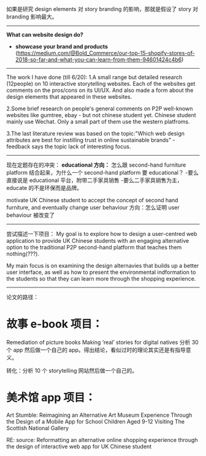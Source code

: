 如果是研究 design elements 对 story branding 的影响，那就是假设了 story 对 branding 影响最大。

---

**What can website design do?**

- **showcase your brand and products** (https://medium.com/@Bold_Commerce/our-top-15-shopify-stores-of-2018-so-far-and-what-you-can-learn-from-them-94601424c4b6)

---

The work I have done (till 6/20):
1.A small range but detailed research (12people) on 10 interactive storytelling websites. Each of the websites get comments on the pros/cons on its UI/UX. And also made a form about the design elements that appeared in these websites.

2.Some brief research on people's general comments on P2P well-known websites like gumtree, ebay - but not chinese student yet. Chinese student mainly use Wechat. Only a small part of them use the western platfroms.

3.The last literature review was based on the topic:"Which web design attributes are best for instilling trust in online sustainable brands" - feedback says the topic lack of interesting focus.

---

现在定题存在的冲突：
**educational 方向：**
怎么跟 second-hand furniture platform 结合起来，为什么一个 second-hand platform 要 educational？ -要么直接说是 educational 平台，附带二手家具销售 -要么二手家具销售为主，educate 的不是环保而是品牌。

motivate UK Chinese student to accept the concept of second hand furniture, and eventually change user behaviour 方向：怎么证明 user behaviour 被改变了

---

尝试描述一下项目：
My goal is to explore how to design a user-centred web application to provide UK Chinese students with an engaging alternative option to
the traditional P2P second-hand platform that teaches them nothing(???).

My main focus is on examining the design alternavies that builds up a better user interface, as well as how to present the environmental indformation to the students so that they can learn more through the shopping experience.

---

论文的路径：

# 故事 e-book 项目：

Remediation of picture books
Making ‘real’ stories for digital natives
分析 30 个 app 然后做一个自己的 app。得出结论，看似过时的理论其实还是有指导意义。

转化：分析 10 个 storytelling 网站然后做一个自己的。

# 美术馆 app 项目：

Art Stumble: Reimagining an Alternative Art Museum
Experience Through the Design of a Mobile App for School
Children Aged 9-12 Visiting The Scottish National Gallery

RE: source: Reformatting an alternative online shopping experience through the design of interactive web app for UK Chinese student
